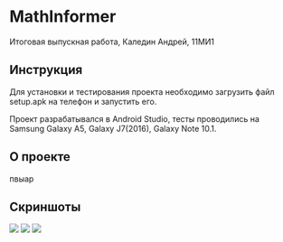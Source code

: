 # MathInformer
Итоговая выпускная работа, Каледин Андрей, 11МИ1

## Инструкция
Для установки и тестирования проекта необходимо загрузить файл setup.apk на телефон и запустить его.

Проект разрабатывался в Android Studio, тесты проводились на Samsung Galaxy A5, Galaxy J7(2016), Galaxy Note 10.1.

## О проекте
пвыар

## Скриншоты 

![](https://github.com/raskolnikoff1147/MathInformer/blob/master/Screenshots/main.jpg)
![](https://github.com/raskolnikoff1147/MathInformer/blob/master/Screenshots/main.jpg)
![](https://github.com/raskolnikoff1147/MathInformer/blob/master/Screenshots/main.jpg)
